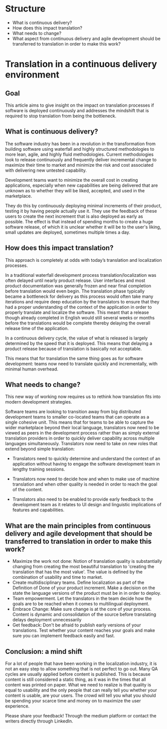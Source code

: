# Structure
* What is continuous delivery?
* How does this impact translation? 
* What needs to change?
* What aspect from continuous delivery and agile development should be transferred to translation in order to make this work?

 

# Translation in a continuous delivery environment

## Goal
This article aims to give insight on the impact on translation processes if software is deployed continuously and addresses the mindshift that is required to stop translation from being the bottleneck.

## What is continuous delivery?

The software industry has been in a revolution in the transformation from building software using waterfall and highly structured methodologies to more lean, agile, and highly fluid methodologies. Current methodologies look to release continuously and frequently deliver incremental change to maximize their time to market and minimize the risk and cost associated with delivering new untested capability. 

Development teams want to minimize the overall cost in creating applications, especially when new capabilities are being delivered that are unknown as to whether they will be liked, accepted, and used in the marketplace. 

They do this by continuously deploying minimal increments of their product, testing it by having people actually use it. They use the feedback of these users to create the next increment that is also deployed as early as possible. The effect is that instead of spending months to create a huge software release, of which it is unclear whether it will be to the user's liking, small updates are deployed, sometimes multiple times a day. 

## How does this impact translation?

This approach is completely at odds with today’s translation and localization processes.

In a traditional waterfall development process translation/localization was often delayed until nearly product release. User interfaces and most product documentation was generally frozen and near final completion before translation would even begin. The translation phase typically became a bottleneck for delivery as this process would often take many iterations and require deep education by the translators to ensure that they had a proper understanding of the context of the application in order to properly translate and localize the software. This meant that a release though already completed in English would still several weeks or months before the translations would be complete thereby delaying the overall release time of the application. 
 
In a continuous delivery cycle, the value of what is released is largely determined by the speed that it is deployed. This means that delaying a product release because of translation is basically not acceptable. 

This means that for translation the same thing goes as for software development: teams now need to translate quickly and incrementally, with minimal human overhead. 


## What needs to change?

This new way of working now requires us to rethink how translation fits into modern development strategies. 

Software teams are looking to transition away from big distributed development teams to smaller co-located teams that can operate as a single cohesive unit. This means that for teams to be able to capture the wider marketplace beyond their local language, translators now need to be viewed as peers in the development process rather than as simply external translation providers in order to quickly deliver capability across multiple languages simultaneously. Translators now need to take on new roles that extend beyond simple translation:

* Translators need to quickly determine and understand the context of an application without having to engage the software development team in lengthy training sessions. 

* Translators now need to decide how and when to make use of machine translation and when other quality is needed in order to reach the goal of the content. 

* Translators also need to be enabled to provide early feedback to the development team as it relates to UI design and linguistic implications of features and capabilities.


## What are the main principles from continuous delivery and agile development that should be transferred to translation in order to make this work?


* Maximize the work not done: Notion of translation quality is substantially changing from creating the most beautiful translation to 'creating the translation that has the most value'. The value is defined by the combination of usability and time to market. 
* Create multidisciplinary teams. Define localization as part of the Definition of Done of your product increment. Make a decision on the state the language versions of the product must be in in order to deploy.
* Team empowerment. Let the translators in the team decide how the goals are to be reached when it comes to multilingual deployment.
* Embrace Change: Make sure change is at the core of your process. Content is dynamic and consolidation of the source before translating delays deployment unnecessarily
* Get feedback: Don't be afraid to publish early versions of your translations. Test whether your content reaches your goals and make sure you can implement feedback easily and fast.


## Conclusion: a mind shift
For a lot of people that have been working in the localization industry, it is not an easy step to allow something that is not perfect to go out. Many QA cycles are usually applied before content is published. This is because content is still considered a static thing, as it was in the times that all content was printed on paper. What we need to realize is that quality is equal to usability and the only people that can really tell you whether your content is usable, are your users. The crowd will tell you what you should be spending your scarce time and money on to maximize the user experience. 


Please share your feedback! Through the medium platform or contact the writers directly through LinkedIn. 
